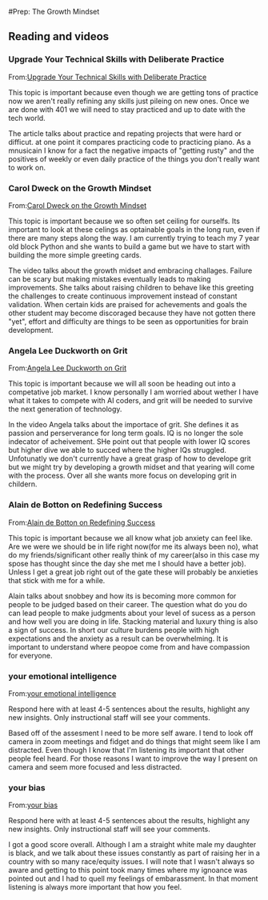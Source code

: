 #Prep: The Growth Mindset

## Reading and videos

### Upgrade Your Technical Skills with Deliberate Practice

From:[Upgrade Your Technical Skills with Deliberate Practice](https://web.archive.org/web/20160616225417/http://www.happybearsoftware.com/upgrade-your-technical-skills-with-deliberate-practice)

This topic is important because even though we are getting tons of practice now we aren't really refining any skills just pileing on new ones. Once we are done with 401 we will need to stay practiced and up to date with the tech world.

The article talks about practice and repating projects that were hard or difficut. at one point it compares practicing code to practicing piano. As a mnusicain I know for a fact the negative impacts of "getting rusty" and the positives of weekly or even daily practice of the things you don't really want to work on.

### Carol Dweck on the Growth Mindset

From:[Carol Dweck on the Growth Mindset](https://www.ted.com/talks/carol_dweck_the_power_of_believing_that_you_can_improve?language=en)

This topic is important because we so often set ceiling for ourselfs. Its important to look at these celings as optainable goals in the long run, even if there are many steps along the way. I am currently trying to teach my 7 year old block Python and she wants to build a game but we have to start with building the more simple greeting cards.

The video talks about the growth midset and embracing challages. Failure can be scary but making mistakes eventually leads to making improvements. She talks about raising children to behave like this greeting the challenges to create continuous improvement instead of constant validation. When certain kids are praised for achevements and goals the other student may become discoraged because they have not gotten there "yet", effort and difficulty are things to be seen as opportunities for brain development.

### Angela Lee Duckworth on Grit

From:[Angela Lee Duckworth on Grit]()

This topic is important because we will all soon be heading out into a competative job market. I know personally  I am worried about wether I have what it takes to compete with AI coders, and grit will be needed to survive the next generation of technology.

In the video Angela talks about the importace of grit. She defines it as passion and perserverance for long term goals. IQ is no longer the sole indecator of acheivement. SHe point out that people with lower IQ scores but higher dive we able to succed where the higher IQs struggled. Unfotunatly we don't currently have a great grasp of how to develope grit but we might try by developing a growth midset and that yearing will come with the process. Over all she wants more focus on developing grit in childern.

### Alain de Botton on Redefining Success

From:[Alain de Botton on Redefining Success]()

This topic is important because we all know what job anxiety can feel like. Are we were we should be in life right now(for me its always been no), what do my friends/significant other really think of my career(also in this case my spose has thought since the day she met me I should have a better job). Unless I get a great job right out of the gate these will probably be anxieties that stick with me for a while.

Alain talks about snobbey and how its is becoming more common for people to be judged based on their career. The question what do you do can lead people to make judgments about your level of sucess as a person and how well you are doing in life. Stacking material and luxury thing is also a sign of success. In short our culture burdens people with high expectations and the anxiety as a result can be overwhelming. It is important to understand where peopoe come from and have compassion for everyone.

### your emotional intelligence

From:[your emotional intelligence](https://codefellows.github.io/common_curriculum/career_coaching/201/emotional-intelligence-assessment.pdf)

Respond here with at least 4-5 sentences about the results, highlight any new insights. Only instructional staff will see your comments.

Based off of the assesment I need to be more self aware. I tend to look off camera in zoom meetings and fidget and do things that might seem like I am distracted. Even though I know that I'm listening its important that other people feel heard. For those reasons I want to improve the way I present on camera and seem more focused and less distracted.

### your bias

From:[your bias](https://codefellows.github.io/common_curriculum/career_coaching/301/bias-assessment.pdf)

Respond here with at least 4-5 sentences about the results, highlight any new insights. Only instructional staff will see your comments.

I got a good score overall. Although I am a straight white male my daughter is black, and we talk about these issues constantly as part of raising her in a country with so many race/equity issues. I will note that I wasn't always so aware and getting to this point took many times where my ignoance was pointed out and I had to quell my feelings of embarassment. In that moment listening is always more important that how you feel.
